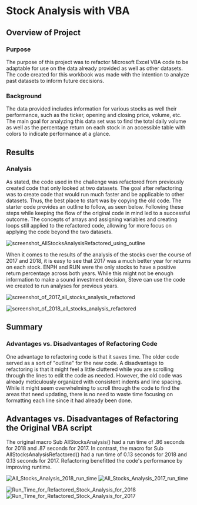 # Stock Analysis with VBA

## Overview of Project
### Purpose
  The purpose of this project was to refactor Microsoft Excel VBA code to be adaptable for use on the data already provided as well as other datasets. The code created for this workbook was made with the intention to analyze past datasets to inform future decisions. 
  
### Background
  The data provided includes information for various stocks as well their performance, such as the ticker, opening and closing price, volume, etc. The main goal for analyzing this data set was to find the total daily volume as well as the percentage return on each stock in an accessible table with colors to indicate performance at a glance. 

## Results
### Analysis
  As stated, the code used in the challenge was refactored from previously created code that only looked at two datasets. The goal after refactoring was to create code that would run much faster and be applicable to other datasets. Thus, the best place to start was by copying the old code. The starter code provides an outline to follow, as seen below. Following these steps while keeping the flow of the original code in mind led to a successful outcome. The concepts of arrays and assigning variables and creating loops still applied to the refactored code, allowing for more focus on applying the code beyond the two datasets.   
 
![screenshot_AllStocksAnalysisRefactored_using_outline](https://user-images.githubusercontent.com/101225282/161493378-b7199d31-cf80-49d7-9399-da7d5d8ba1ef.png)

  When it comes to the results of the analysis of the stocks over the course of 2017 and 2018, it is easy to see that 2017 was a much better year for returns on each stock. ENPH and RUN were the only stocks to have a positive return percentage across both years. While this might not be enough information to make a sound investment decision, Steve can use the code we created to run analyses for previous years.
 
![screenshot_of_2017_all_stocks_analysis_refactored](https://user-images.githubusercontent.com/101225282/161495166-398c3445-9046-4958-90f5-e51143d300c5.png)

![screenshot_of_2018_all_stocks_analysis_refactored](https://user-images.githubusercontent.com/101225282/161495168-ddc115e6-278d-4c06-9b08-7f2bb10086df.png)

## Summary
### Advantages vs. Disadvantages of Refactoring Code
  One advantage to refactoring code is that it saves time. The older code served as a sort of "outline" for the new code. A disadvantage to refactoring is that it might feel a little cluttered while you are scrolling through the lines to edit the code as needed. However, the old code was already meticulously organized with consistent indents and line spacing. While it might seem overwhelming to scroll through the code to find the areas that need updating, there is no need to waste time focusing on formatting each line since it had already been done.

## Advantages vs. Disadvantages of Refactoring the Original VBA script 
  The original macro Sub AllStocksAnalysis() had a run time of .86 seconds for 2018 and .87 seconds for 2017. In contrast, the macro for Sub AllStocksAnalysisRefactored() had a run time of 0.13 seconds for 2018 and 0.13 seconds for 2017. Refactoring benefitted the code's performance by improving runtime.
  
![All_Stocks_Analysis_2018_run_time](https://user-images.githubusercontent.com/101225282/161492190-e4e124ac-12a5-4ef9-828b-57b7c935151c.png)
![All_Stocks_Analysis_2017_run_time](https://user-images.githubusercontent.com/101225282/161492197-51b5080d-ef67-42c5-bcc6-571d7673b884.png)

![Run_Time_for_Refactored_Stock_Analysis_for_2018](https://user-images.githubusercontent.com/101225282/161492422-20ae46d8-6e3d-439b-a932-e92bc5dbeb28.png)
![Run_Time_for_Refactored_Stock_Analysis_for_2017](https://user-images.githubusercontent.com/101225282/161492439-684bfbc4-c67e-43f3-9aea-716ff30fdade.png)
